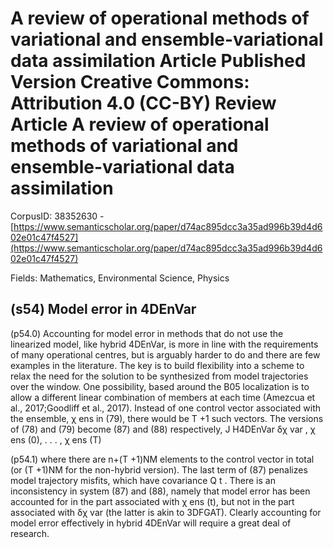 # A review of operational methods of variational and ensemble-variational data assimilation Article Published Version Creative Commons: Attribution 4.0 (CC-BY) Review Article A review of operational methods of variational and ensemble-variational data assimilation

CorpusID: 38352630 - [https://www.semanticscholar.org/paper/d74ac895dcc3a35ad996b39d4d602e01c47f4527](https://www.semanticscholar.org/paper/d74ac895dcc3a35ad996b39d4d602e01c47f4527)

Fields: Mathematics, Environmental Science, Physics

## (s54) Model error in 4DEnVar
(p54.0) Accounting for model error in methods that do not use the linearized model, like hybrid 4DEnVar, is more in line with the requirements of many operational centres, but is arguably harder to do and there are few examples in the literature. The key is to build flexibility into a scheme to relax the need for the solution to be synthesized from model trajectories over the window. One possibility, based around the B05 localization is to allow a different linear combination of members at each time (Amezcua et al., 2017;Goodliff et al., 2017). Instead of one control vector associated with the ensemble, χ ens in (79), there would be T +1 such vectors. The versions of (78) and (79) become (87) and (88) respectively, J H4DEnVar δχ var , χ ens (0), . . . , χ ens (T)

(p54.1) where there are n+(T +1)NM elements to the control vector in total (or (T +1)NM for the non-hybrid version). The last term of (87) penalizes model trajectory misfits, which have covariance Q t . There is an inconsistency in system (87) and (88), namely that model error has been accounted for in the part associated with χ ens (t), but not in the part associated with δχ var (the latter is akin to 3DFGAT). Clearly accounting for model error effectively in hybrid 4DEnVar will require a great deal of research.
